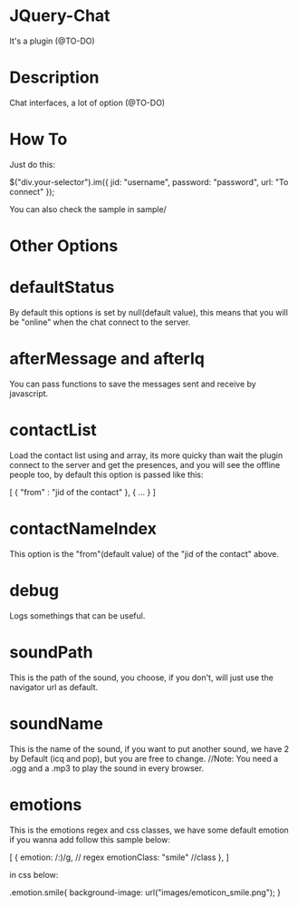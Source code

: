 JQuery-Chat
===========

It's a plugin (@TO-DO)

Description
===========

Chat interfaces, a lot of option (@TO-DO)

How To
===========

Just do this:

$("div.your-selector").im({
  jid: "username",
  password: "password",
  url: "To connect"
});

You can also check the sample in sample/

Other Options
===========

defaultStatus
===========

By default this options is set by null(default value), this means that you will be "online" when the chat connect to the server.

afterMessage and afterIq
===========

You can pass functions to save the messages sent and receive by javascript.

contactList
===========

Load the contact list using and array, its more quicky than wait the plugin connect to the server and get the presences, and you will see the offline people too,
by default this option is passed like this: 

[
  {
    "from" : "jid of the contact"
  },
  {
  ...
  }
]

contactNameIndex
===========

This option is the "from"(default value) of the "jid of the contact" above.

debug
===========

Logs somethings that can be useful.

soundPath
===========

This is the path of the sound, you choose, if you don't, will just use the navigator url as default.

soundName
===========

This is the name of the sound, if you want to put another sound, we have 2 by Default (icq and pop), but you are free to change.
//Note: You need a .ogg and a .mp3 to play the sound in every browser.

emotions
===========

This is the emotions regex and css classes, we have some default emotion if you wanna add follow this sample below:

[
  	{
  		emotion: /:\)/g, // regex
  		emotionClass: "smile" //class
  	},
]

in css below:

.emotion.smile{
  background-image: url("images/emoticon_smile.png");
}

